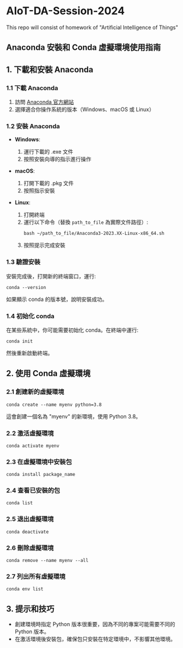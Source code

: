 # AIoT-DA-Session-2024
This repo will consist of homework of "Artificial Intelligence of Things"

## Anaconda 安裝和 Conda 虛擬環境使用指南

## 1. 下載和安裝 Anaconda

### 1.1 下載 Anaconda
1. 訪問 [Anaconda 官方網站](https://www.anaconda.com/products/distribution)
2. 選擇適合你操作系統的版本（Windows、macOS 或 Linux）

### 1.2 安裝 Anaconda
- **Windows**:
  1. 運行下載的 .exe 文件
  2. 按照安裝向導的指示進行操作

- **macOS**:
  1. 打開下載的 .pkg 文件
  2. 按照指示安裝

- **Linux**:
  1. 打開終端
  2. 運行以下命令（替換 `path_to_file` 為實際文件路徑）:
     ```
     bash ~/path_to_file/Anaconda3-2023.XX-Linux-x86_64.sh
     ```
  3. 按照提示完成安裝

### 1.3 驗證安裝
安裝完成後，打開新的終端窗口，運行:
```
conda --version
```
如果顯示 conda 的版本號，說明安裝成功。

### 1.4 初始化 conda
在某些系統中，你可能需要初始化 conda。在終端中運行:
```
conda init
```
然後重新啟動終端。

## 2. 使用 Conda 虛擬環境

### 2.1 創建新的虛擬環境
```
conda create --name myenv python=3.8
```
這會創建一個名為 "myenv" 的新環境，使用 Python 3.8。

### 2.2 激活虛擬環境
```
conda activate myenv
```

### 2.3 在虛擬環境中安裝包
```
conda install package_name
```

### 2.4 查看已安裝的包
```
conda list
```

### 2.5 退出虛擬環境
```
conda deactivate
```

### 2.6 刪除虛擬環境
```
conda remove --name myenv --all
```

### 2.7 列出所有虛擬環境
```
conda env list
```

## 3. 提示和技巧

- 創建環境時指定 Python 版本很重要，因為不同的專案可能需要不同的 Python 版本。
- 在激活環境後安裝包，確保包只安裝在特定環境中，不影響其他環境。